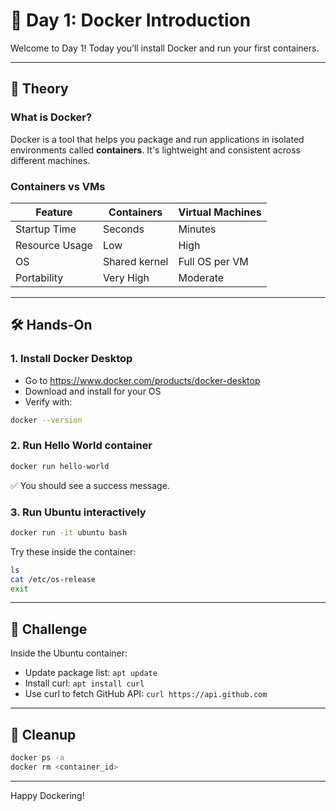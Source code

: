 # 🐳 Day 1: Docker Introduction

Welcome to Day 1! Today you’ll install Docker and run your first containers.

---

## 🧠 Theory

### What is Docker?
Docker is a tool that helps you package and run applications in isolated environments called **containers**. It's lightweight and consistent across different machines.

### Containers vs VMs

| Feature             | Containers      | Virtual Machines  |
|---------------------|------------------|-------------------|
| Startup Time        | Seconds          | Minutes           |
| Resource Usage      | Low              | High              |
| OS                  | Shared kernel    | Full OS per VM    |
| Portability         | Very High        | Moderate          |

---

## 🛠️ Hands-On

### 1. Install Docker Desktop
- Go to https://www.docker.com/products/docker-desktop
- Download and install for your OS
- Verify with:
```bash
docker --version
```

### 2. Run Hello World container
```bash
docker run hello-world
```
✅ You should see a success message.

### 3. Run Ubuntu interactively
```bash
docker run -it ubuntu bash
```
Try these inside the container:
```bash
ls
cat /etc/os-release
exit
```

---

## 🧩 Challenge

Inside the Ubuntu container:
- Update package list: `apt update`
- Install curl: `apt install curl`
- Use curl to fetch GitHub API: `curl https://api.github.com`

---

## 🧼 Cleanup

```bash
docker ps -a
docker rm <container_id>
```

---

Happy Dockering!
